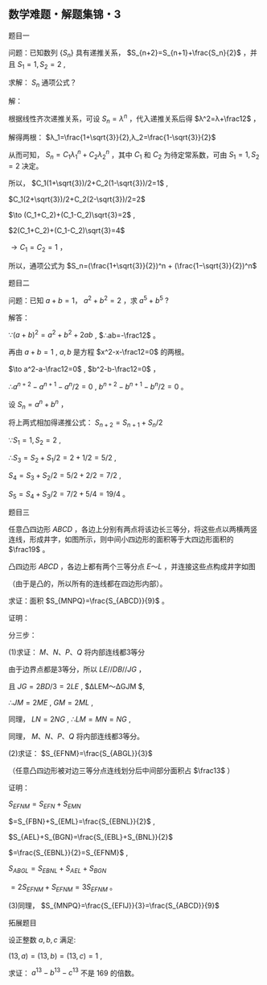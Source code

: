 ## 数学难题・解题集锦・3

题目一

问题：已知数列 $\{S_n\}$ 具有递推关系， $S_{n+2}=S_{n+1}+\frac{S_n}{2}$ ，并且 $S_1=1,S_2=2$ ,

求解： $S_n$ 通项公式？

解：

根据线性齐次递推关系，可设 $S_n=λ^n$ ，代入递推关系后得 $λ^2=λ+\frac12$ ，

解得两根： $λ_1=\frac{1+\sqrt{3}}{2},λ_2=\frac{1-\sqrt{3}}{2}$

从而可知， $S_n=C_1λ_1^n+C_2λ_2^n$ ，其中 $C_1$ 和 $C_2$ 为待定常系数，可由 $S_1=1,S_2=2$ 决定。

所以， $C_1(1+\sqrt{3})/2+C_2(1-\sqrt{3})/2=1$ , 

$C_1(2+\sqrt{3})/2+C_2(2-\sqrt{3})/2=2$ 

$\to (C_1+C_2)+(C_1-C_2)\sqrt{3}=2$ , 

$2(C_1+C_2)+(C_1-C_2)\sqrt{3}=4$ 

$\to C_1=C_2=1$ ，

所以，通项公式为 $S_n=(\frac{1+\sqrt{3}}{2})^n + (\frac{1−\sqrt{3}}{2})^n$

题目二


问题：已知 $a+b=1$， $a^2+b^2=2$ ，求 $a^5+b^5$ ?

解答：

$∵(a+b)^2=a^2+b^2+2ab$ , $∴ab=-\frac12$ 。

再由 $a+b=1$ , $a,b$ 是方程 $x^2-x-\frac12=0$ 的两根。

$\to a^2-a-\frac12=0$ , $b^2-b-\frac12=0$ ， 

$∴a^{n+2}-a^{n+1}-a^n/2=0$ , $b^{n+2}-b^{n+1}-b^n/2=0$ 。

设 $S_n=a^n+b^n$ ，

将上两式相加得递推公式： $S_{n+2}=S_{n+1}+S_n/2$

$∵S_1=1,S_2=2$ , 

$∴S_3=S_2+S_1/2=2+1/2=5/2$ , 

$S_4=S_3+S_2/2=5/2+2/2=7/2$ ,

$S_5=S_4+S_3/2=7/2+5/4=19/4$ 。

题目三

任意凸四边形 $ABCD$ ，各边上分别有两点将该边长三等分，将这些点以两横两竖连线，形成井字，如图所示，则中间小四边形的面积等于大四边形面积的 $\frac19$ 。

凸四边形 $ABCD$ ，各边上都有两个三等分点 $E～L$ ，并连接这些点构成井字如图

（由于是凸的，所以所有的连线都在四边形内部）。

求证：面积 $S_{MNPQ}=\frac{S_{ABCD}}{9}$ 。

证明：

分三步：

(1)求证： $M、N、P、Q$ 将内部连线都3等分

由于边界点都是3等分，所以 $LE//DB//JG$ ，

且 $JG=2BD/3=2LE$ , $ΔLEM～ΔGJM $, 

$∴JM=2ME$ , $GM=2ML$ ,

同理， $LN=2NG$ , $∴LM=MN=NG$ ,

同理， $M、N、P、Q$ 将内部连线都3等分。

(2)求证： $S_{EFNM}=\frac{S_{ABGL}}{3}$ 

（任意凸四边形被对边三等分点连线划分后中间部分面积占 $\frac13$ ）

证明：

$S_{EFNM}=S_{EFN}+S_{EMN}$ 

$=S_{FBN}+S_{EML}=\frac{S_{EBNL}}{2}$ ,

$S_{AEL}+S_{BGN}=\frac{S_{EBL}+S_{BNL}}{2}$ 

$=\frac{S_{EBNL}}{2}=S_{EFNM}$ ,

$S_{ABGL}=S_{EBNL}+S_{AEL}+S_{BGN}$ 

$=2S_{EFNM}+S_{EFNM}=3S_{EFNM}$ 。

(3)同理， $S_{MNPQ}=\frac{S_{EFIJ}}{3}=\frac{S_{ABCD}}{9}$

拓展题目

设正整数 $a,b,c$ 满足:

$(13,a)=(13,b)=(13,c)=1$ ,

求证： $a^{13}-b^{13}-c^{13}$ 不是 $169$ 的倍数。











